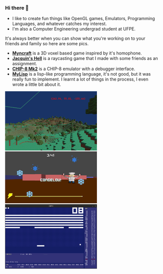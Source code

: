 ### Hi there 👋
- I like to create fun things like OpenGL games, Emulators, Programming Languages, and whatever catches my interest.
- I'm also a Computer Engineering undergrad student at UFPE.

It's always better when you can show what you're working on to your friends and family so here are some pics.


- [**Myncraft**](https://github.com/gbrls/myncraft/) is a 3D voxel based game inspired by it's homophone.
- [**Jacquin's Hell**](https://github.com/gbrls/if669-jogo) is a raycasting game that I made with some friends as an assignment.
- [**CHIP-8 Mk2**](https://github.com/gbrls/chip-8-mk2) is a CHIP-8 emulator with a debugger interface.
- [**MyLisp**](https://github.com/gbrls/myLisp) is a lisp-like programming language, it's not good, but it was really fun to implement. I learnt a lot of things in the process, I even wrote a little bit about it.

<img src="https://github.com/gbrls/myncraft/blob/master/screenshots/last-0.jpg" width=300> <img src="https://raw.githubusercontent.com/gbrls/if669-jogo/master/jogo-3.jpg" width=300> <img src="https://raw.githubusercontent.com/gbrls/chip-8-mk2/master/chip-8.jpg" width=300>


<!--
**gbrls/gbrls** is a ✨ _special_ ✨ repository because its `README.md` (this file) appears on your GitHub profile.

Here are some ideas to get you started:

- 🔭 I’m currently working on ...
- 🌱 I’m currently learning ...
- 👯 I’m looking to collaborate on ...
- 🤔 I’m looking for help with ...
- 💬 Ask me about ...
- 📫 How to reach me: ...
- 😄 Pronouns: ...
- ⚡ Fun fact: ...
-->
